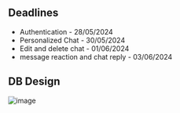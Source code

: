 ## Deadlines
 - Authentication - 28/05/2024
 - Personalized Chat - 30/05/2024
 - Edit and delete chat - 01/06/2024
 - message reaction and chat reply - 03/06/2024

## DB Design

![image](https://github.com/utkarshgupta04092003/fullstack-chatapp/assets/63789702/1d268ffe-7721-4462-8290-4bc224f3d240)


